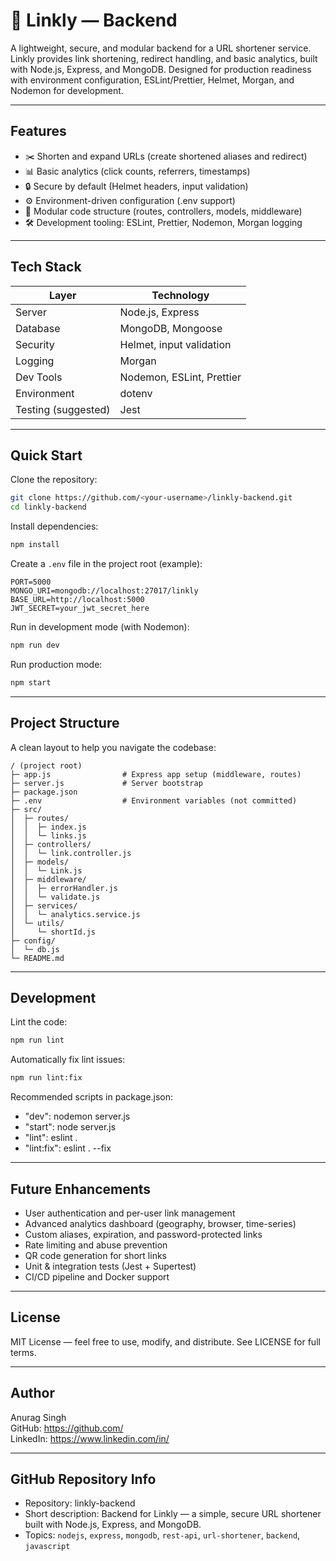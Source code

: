# 🔗 Linkly — Backend

A lightweight, secure, and modular backend for a URL shortener service. Linkly provides link shortening, redirect handling, and basic analytics, built with Node.js, Express, and MongoDB. Designed for production readiness with environment configuration, ESLint/Prettier, Helmet, Morgan, and Nodemon for development.

---

## Features
- ✂️ Shorten and expand URLs (create shortened aliases and redirect)
- 📊 Basic analytics (click counts, referrers, timestamps)
- 🔒 Secure by default (Helmet headers, input validation)
- ⚙️ Environment-driven configuration (.env support)
- 🧩 Modular code structure (routes, controllers, models, middleware)
- 🛠️ Development tooling: ESLint, Prettier, Nodemon, Morgan logging

---

## Tech Stack

| Layer | Technology |
|-------|------------|
| Server | Node.js, Express |
| Database | MongoDB, Mongoose |
| Security | Helmet, input validation |
| Logging | Morgan |
| Dev Tools | Nodemon, ESLint, Prettier |
| Environment | dotenv |
| Testing (suggested) | Jest  |

---

## Quick Start

Clone the repository:
```bash
git clone https://github.com/<your-username>/linkly-backend.git
cd linkly-backend
```

Install dependencies:
```bash
npm install
```

Create a `.env` file in the project root (example):
```env
PORT=5000
MONGO_URI=mongodb://localhost:27017/linkly
BASE_URL=http://localhost:5000
JWT_SECRET=your_jwt_secret_here
```

Run in development mode (with Nodemon):
```bash
npm run dev
```

Run production mode:
```bash
npm start
```

---

## Project Structure

A clean layout to help you navigate the codebase:

```
/ (project root)
├─ app.js                # Express app setup (middleware, routes)
├─ server.js             # Server bootstrap
├─ package.json
├─ .env                  # Environment variables (not committed)
├─ src/
│  ├─ routes/
│  │  ├─ index.js
│  │  └─ links.js
│  ├─ controllers/
│  │  └─ link.controller.js
│  ├─ models/
│  │  └─ Link.js
│  ├─ middleware/
│  │  ├─ errorHandler.js
│  │  └─ validate.js
│  ├─ services/
│  │  └─ analytics.service.js
│  └─ utils/
│     └─ shortId.js
├─ config/
│  └─ db.js
└─ README.md
```

---

## Development

Lint the code:
```bash
npm run lint
```

Automatically fix lint issues:
```bash
npm run lint:fix
```

Recommended scripts in package.json:
- "dev": nodemon server.js
- "start": node server.js
- "lint": eslint .
- "lint:fix": eslint . --fix

---

## Future Enhancements
- User authentication and per-user link management
- Advanced analytics dashboard (geography, browser, time-series)
- Custom aliases, expiration, and password-protected links
- Rate limiting and abuse prevention
- QR code generation for short links
- Unit & integration tests (Jest + Supertest)
- CI/CD pipeline and Docker support

---

## License

MIT License — feel free to use, modify, and distribute. See LICENSE for full terms.

---

## Author

Anurag Singh  
GitHub: https://github.com/<your-username>  
LinkedIn: https://www.linkedin.com/in/<your-profile>

---

## GitHub Repository Info

- Repository: linkly-backend  
- Short description: Backend for Linkly — a simple, secure URL shortener built with Node.js, Express, and MongoDB.  
- Topics: `nodejs`, `express`, `mongodb`, `rest-api`, `url-shortener`, `backend`, `javascript`

